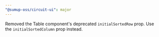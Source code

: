 ```yaml
---
"@sumup-oss/circuit-ui": major
---
```


Removed the Table component's deprecated `initialSortedRow` prop. Use the `initialSortedColumn` prop instead.

